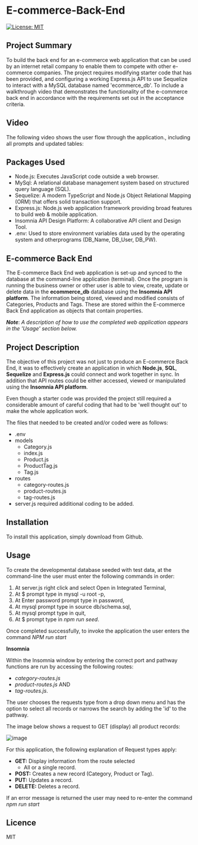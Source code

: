 # E-commerce-Back-End

[![License: MIT](https://img.shields.io/badge/license-MIT-yellow.svg)](https://opensource.org/licenses/MIT)

## Project Summary
To build the back end for an e-commerce web application that can be used by an internet retail company to enable them to 
compete with other e-commerce companies. The project requires modifying starter code that has been provided, and configuring 
a working Express.js API to use Sequelize to interact with a MySQL database named 'ecommerce_db'. To include a walkthrough video 
that demonstrates the functionality of the e-commerce back end in accordance with the requirements set out in the acceptance criteria. 

## Video

The following video shows the user flow through the application., including all prompts and updated tables:


## Packages Used

- Node.js: Executes JavaScript code outside a web browser.
- MySql: A relational database management system based on structured query language (SQL).    
- Sequelize: A modern TypeScript and Node.js Object Relational Mapping (ORM) that offers solid transaction support.
- Express.js: Node.js web application framework providing broad features to build web & mobile application.
- Insomnia API Design Platform: A collaborative API client and Design Tool.
- .env: Used to store environment variables data used by the operating system and otherprograms (DB_Name, DB_User, DB_PW).

## E-commerce Back End

The E-commerce Back End web application is set-up and synced to the database at the command-line application (terminal).  Once
the program is running the business owner or other user is able to view, create, update or delete data in the **ecommerce_db**
database using the **Insomnia API platform**. The information being stored, viewed and modified consists of Categories, Products and Tags. 
These are stored within the E-commerce Back End application as objects that contain properties. 

***Note***: *A description of how to use the completed web application appears in the 'Usage' section below.*

## Project Description

The objective of this project was not just to produce an E-commerce Back End, it was to effectively create an application in which
**Node.js**, **SQL**, **Sequelize** and **Express.js** could connect and work together in sync. In addition that API routes could 
be either accessed, viewed or manipulated using the **Insomnia API platform**.

Even though a starter code was provided the project still required a considerable amount of careful coding that had to be 
'well thought out' to make the whole application work.

The files that needed to be created and/or coded were as follows:
- .env
- models
  - Category.js
  - index.js
  - Product.js
  - ProductTag.js
  - Tag.js
- routes
  - category-routes.js
  - product-routes.js
  - tag-routes.js
- server.js required additional coding to be added.   
## Installation 

To install this application, simply download from Github.

## Usage

To create the developmental database seeded with test data, at the command-line the user must enter the following commands in order:

1. At server.js right click and select Open in Integrated Terminal,
2. At $ prompt type in mysql -u root -p,
3. At Enter password prompt type in password,
4. At mysql prompt type in source db/schema.sql,
5.  At mysql prompt type in quit,
6. At $ prompt type in *npm run seed*.

Once completed successfully, to invoke the application the user enters the command *NPM run start*

**Insomnia**

Within the Insomnia window by entering the correct port and pathway functions are run by accessing the following routes:

- *category-routes.js* 
- *product-routes.js* AND
- *tag-routes.js*. 

The user chooses the requests type from a drop down menu and has the option to select all records or narrows the search by adding the 'id' to the pathway.

The image below shows a request to GET (display) all product records:

![image](https://user-images.githubusercontent.com/115671306/222353106-97285291-d7d4-4c61-a591-a09566ae4502.png)

For this application, the following explanation of Request types apply:

- **GET:** Display information from the route selected
     - All or a single record.
- **POST:** Creates a new record (Category, Product or Tag).
- **PUT:** Updates a record.
- **DELETE:** Deletes a record.

If an error message is returned the user may need to re-enter the command *npm run start*

## Licence

MIT